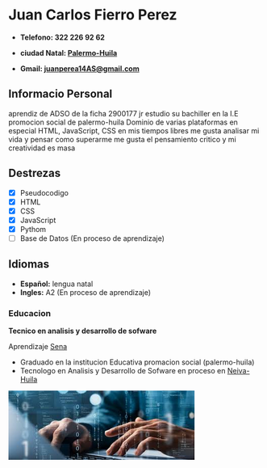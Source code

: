 # Juan Carlos Fierro Perez
+ **Telefono:  322 226 92 62**
  
+ **ciudad Natal: <a href="https://www.palermo-huila.gov.co/MiMunicipio/Paginas/Informacion-del-Municipio.aspx">Palermo-Huila**</a>

+ **Gmail: juanperea14AS@gmail.com**
  

## Informacio Personal
aprendiz de ADSO de la ficha 2900177 jr estudio su bachiller en la I.E promocion social de palermo-huila Dominio de varias plataformas en especial HTML, JavaScript, CSS
en mis tiempos libres me gusta analisar mi vida y pensar como superarme me gusta el pensamiento critico y mi creatividad es masa

## Destrezas
- [X] Pseudocodigo
- [x] HTML
- [X] CSS
- [X] JavaScript
- [X] Pythom
- [ ] Base de Datos (En proceso de aprendizaje)
      
## Idiomas
+  **Español:** lengua natal 
+  **Ingles:** A2 (En proceso de aprendizaje)



### Educacion
**Tecnico en analisis y desarrollo de sofware**

Aprendizaje <a href="https://oferta.senasofiaplus.edu.co/sofia-oferta">Sena</a> 

+ Graduado en la institucion Educativa promacion social (palermo-huila)
+ Tecnologo en Analisis y Desarrollo de Sofware en proceso en <a href="https://es.wikipedia.org/wiki/Neiva">Neiva-Huila</a>
  
![Screenshot of a comment on a GitHub issue showing an image, added in the Markdown, of an Octocat smiling and raising a tentacle.](programacion.jpg)
